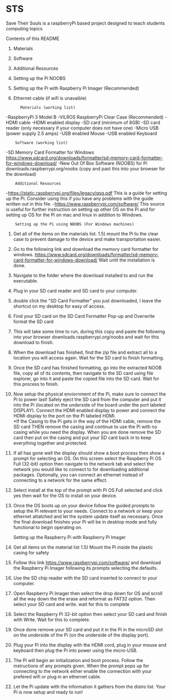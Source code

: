 # STS
Save Their Souls is a raspberryPi based project designed to teach students computing topics

Contents of this README
1) Materials
2) Software
3) Additional Resources
4) Setting up the Pi NOOBS
5) Setting up the Pi with Raspberry Pi Imager (Recommended) 
6) Ethernet cable (if wifi is unavaible) 

          Materials (working list) 

-RaspberryPi 3 Model B
-VILROS RaspberryPi Clear Case    (Recommended) 
-HDMI cable
-HDMI enabled display
-SD card (minimum of 8GB)
-SD card reader                   (only necessary if your computer does not have one) 
-Micro USB (power supply 2.5 amps) 
-USB enabled Mouse
-USB enabled Keyboard 

        Software (working list) 

-SD Memory Card Formatter for Windows
https://www.sdcard.org/downloads/formatter/sd-memory-card-formatter-for-windows-download/
-New Out Of Box Software (NOOBS) for Pi
downloads.raspberrypi.org/noobs  (copy and past this into your browser for the download) 

        Additional Resources

-https://static.raspberrypi.org/files/legacy/qsg.pdf 
    This is a guide for setting up the Pi. Consider using this if you have any problems with 
the guide written out in this file. 
-https://www.raspberrypi.com/software/
    This source is useful for further instruction on setting up other OS on the Pi and for 
setting up OS for the Pi on mac and linux in addition to Windows. 


        Setting up the Pi using NOOBS (For Windows machines) 

1) Get all of the items on the materials list.
    1.5) mount the Pi to the clear case to prevent damage to the device and make transportation easier.

2) Go to the following link and download the memory card formatter for windows. 
https://www.sdcard.org/downloads/formatter/sd-memory-card-formatter-for-windows-download/
Wait until the installation is done.

3) Navigate to the folder where the download installed to and run the executable.

4) Plug in your SD card reader and SD card to your computer.

5) double click the "SD Card Formatter" you just downloaded, I leave the shortcut on my desktop for
easy of access. 

6) Find your SD card on the SD Card Formatter Pop-up and Overwrite format the SD card

7) This will take some time to run, during this copy and paste the following into your browser
downloads.raspberrypi.org/noobs
and wait for this download to finish. 

8) When the download has finished, find the zip file and extract all to a location you will access again.
Wait for the SD card to finish formatting. 

9) Once the SD card has finished formatting, go into the extracted NOOB file, copy all of its contents, then 
navigate to the SD card using file explorer, go into it and paste the copied file into the SD card. 
Wait for this process to finish. 

10) Now setup the physical enviornment of the Pi, make sure to connect the Pi to power last! Safely eject the SD card 
from the computer and put it into the Pi (located on the underside of the board under the port labeled DISPLAY). 
Connect the HDMI enabled display to power and connect the HDMI display to the port on the Pi labeled HDMI.  
	*If the Casing to the Pi gets in the way of the HDMI cable, remove the SD card THEN remove the casing and
	continue to use the Pi with no casing while you need the display. When you are done remove the SD card then 
	put on the casing and put your SD card back in to keep everything together and protected. 

11) If all has gone well the display should show a boot process then show a prompt for selecting an OS. 
On this screen select the Raspberry Pi OS Full (32-bit) option then navigate to the network tab and select
the network you would like to connect to for downloading additional packages. Optionally, you can connect
an ethernet instead of connecting to a network for the same effect. 

12) Select install at the top of the prompt with Pi OS Full selected and click yes then wait for the OS to install 
on your device. 

13) Once the OS boots up on your device follow the guided prompts to setup the Pi relevant to your needs. Connect to
a network or keep your ethernet attatched and let the system update itself as necessary. Once the final download
finishes your Pi will be in desktop mode and fully functional to begin operating on. 


	Setting up the Raspberry Pi with Raspberry Pi Imager
1) Get all items on the material list
	1.5) Mount the Pi inside the plastic casing for safety

2) Follow this link  https://www.raspberrypi.com/software/  and download the Raspberry Pi Imager following its prompts
selecting the defaults. 

3) Use the SD chip reader with the SD card inserted to connect to your computer. 

4) Open Raspberry Pi Imager then select the drop down for OS and scroll all the way down the the erase and reformat as 
FAT32 option. Then select your SD card and write. wait for this to complete 

5) Select the Raspberry Pi 32-bit option then select your SD card and finish with Write. Wait for this to complete. 

6) Once done remove your SD card and put it in the Pi in the microSD slot on the underside of the Pi (on the 
underside of the display port).

7) Plug your Pi into the display with the HDMI cord, plug in your mouse and keyboard then plug the Pi into power 
using the micro-USB. 

8) The Pi will begin an initialization and boot process. Follow the instructions of any prompts given. When the 
prompt pops up for connecting to the network either enable the connection with your prefered wifi or plug in 
an ethernet cable. 

9) Let the Pi update with the information it gathers from the distro list. Your Pi is now setup and ready to run!



